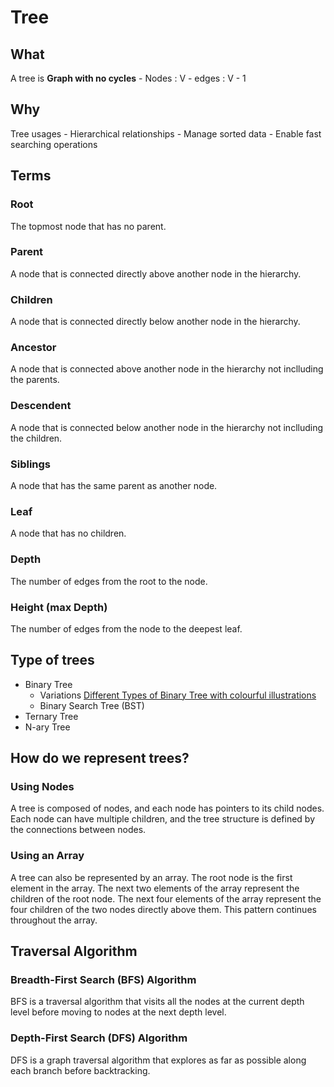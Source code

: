 
# Tree
## What
A tree is **Graph with no cycles**
    - Nodes : V
    - edges : V - 1

## Why
Tree usages
    - Hierarchical relationships
    - Manage sorted data
    - Enable fast searching operations

## Terms
### Root
The topmost node that has no parent.

### Parent
A node that is connected directly above another node in the hierarchy.

### Children
A node that is connected directly below another node in the hierarchy.

### Ancestor
A node that is connected above another node in the hierarchy not inclluding the parents.

### Descendent
A node that is connected below another node in the hierarchy not inclluding the children.

### Siblings
A node that has the same parent as another node.

### Leaf
A node that has no children.

### Depth
The number of edges from the root to the node.

### Height (max Depth)
The number of edges from the node to the deepest leaf.

## Type of trees
- Binary Tree
    - Variations [Different Types of Binary Tree with colourful illustrations](https://towardsdatascience.com/5-types-of-binary-tree-with-cool-illustrations-9b335c430254)
    - Binary Search Tree (BST)
- Ternary Tree
- N-ary Tree


## How do we represent trees?

### Using Nodes

A tree is composed of nodes, and each node has pointers to its child nodes. Each node can have multiple children, and the tree structure is defined by the connections between nodes.

### Using an Array
A tree can also be represented by an array. The root node is the first element in the array. The next two elements of the array represent the children of the root node. The next four elements of the array represent the four children of the two nodes directly above them. This pattern continues throughout the array.

## Traversal Algorithm

### Breadth-First Search (BFS) Algorithm
 BFS is a  traversal algorithm that visits all the nodes at the current depth level before moving to nodes at the next depth level.

### Depth-First Search (DFS) Algorithm
DFS is a graph traversal algorithm that explores as far as possible along each branch before backtracking.

<!-- 
## Tree Traversal
### Achieved by DFS
- Pre-Order
    - 1st time you visit
    - "Root", Left, Right
- In-Order
    - 2nd time you visit
    - Left, "Root",  Right
- Post-Order
    - 3rd time you visit
    - Left,  Right,  "Root"

https://www.youtube.com/watch?v=WLvU5EQVZqY

### Achieved by BSF
- Level-Order

[4 Types of Tree Traversal Algorithms](https://towardsdatascience.com/4-types-of-tree-traversal-algorithms-d56328450846) 

# Exercise
- https://leetcode.com/problems/binary-tree-inorder-traversal/
- https://leetcode.com/problems/same-tree/
- https://leetcode.com/problems/binary-tree-level-order-traversal/
- https://leetcode.com/problems/maximum-depth-of-binary-tree/
- https://leetcode.com/problems/path-sum/
- https://leetcode.com/problems/path-sum-ii/
- https://leetcode.com/problems/lowest-common-ancestor-of-a-binary-tree/
-->